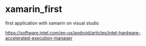 # xamarin_first
first application with xamarin on visual studio

https://software.intel.com/en-us/android/articles/intel-hardware-accelerated-execution-manager